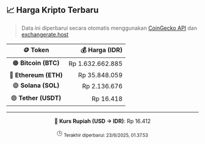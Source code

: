 

<!-- HARGA_KRIPTO -->
## 📈 Harga Kripto Terbaru

> Data ini diperbarui secara otomatis menggunakan [CoinGecko API](https://www.coingecko.com/) dan [exchangerate.host](https://exchangerate.host/)

<div align="center">

| 🪙 Token | 💰 Harga (IDR) |
|:------:|---------------:|
| 🟠 **Bitcoin (BTC)**   | Rp 1.632.662.885 |
| 🔵 **Ethereum (ETH)**  | Rp 35.848.059 |
| 🟣 **Solana (SOL)**    | Rp 2.136.676 |
| 🟢 **Tether (USDT)**   | Rp 16.418 |

---

💱 **Kurs Rupiah (USD → IDR)**: Rp 16.412

🕒 <sub>Terakhir diperbarui: 23/6/2025, 01.37.53</sub>

</div>
<!-- /HARGA_KRIPTO -->